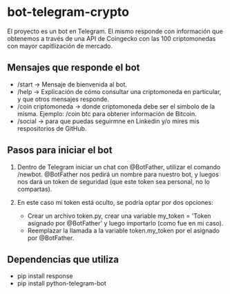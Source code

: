 # bot-telegram-crypto

El proyecto es un bot en Telegram. El mismo responde con información que obtenemos a través de una API de Coingecko con las 100 criptomonedas con mayor capitlización de mercado.  

## Mensajes que responde el bot
- /start -> Mensaje de bienvenida al bot.
- /help -> Explicación de cómo consultar una criptomoneda en particular, y que otros mensajes responde.
- /coin criptomoneda -> donde criptomoneda debe ser el simbolo de la misma. Ejemplo: /coin btc para obtener información de Bitcoin.
- /social -> para que puedas seguirmne en Linkedin y/o mires mis respositorios de GitHub.

## Pasos para iniciar el bot
1. Dentro de Telegram iniciar un chat con @BotFather, utilizar el comando /newbot. @BotFather nos pedirá un nombre para nuestro bot,
y luegos nos dará un token de seguridad (que este token sea personal, no lo compartas).

2. En este caso mi token está oculto, se podría optar por dos opciones:
    - Crear un archivo token.py, crear una variable my_token = 'Token asignado por @BotFather' y luego importarlo (como fue en mi caso).
    - Reemplazar la llamada a la variable token.my_token por el asignado por @BotFather.  

## Dependencias que utiliza
- pip install response
- pip install python-telegram-bot
